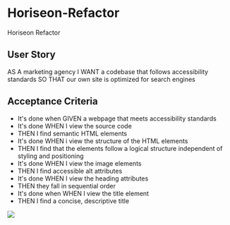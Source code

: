 # Horiseon-Refactor
Horiseon Refactor


## User Story
AS A marketing agency
I WANT a codebase that follows accessibility standards
SO THAT our own site is optimized for search engines

## Acceptance Criteria

* It's done when GIVEN a webpage that meets accessibility standards
* It's done WHEN I view the source code
* THEN I find semantic HTML elements
* It's done WHEN i view the structure of the HTML elements
* THEN I find that the elements follow a logical structure independent of styling and positioning
* It's done WHEN I view the image elements
* THEN I find accessible alt attributes
* It's done WHEN I view the heading attributes
* THEN they fall in sequential order
* It's done when WHEN I view the title element
* THEN I find a concise, descriptive title 

![](/Users/laceyangarita/Desktop/Horiseon-Refactor/Horiseon-Refactor/images/website.png)
